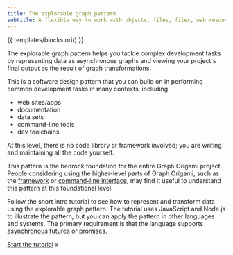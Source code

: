 ```yaml
---
title: The explorable graph pattern
subtitle: A flexible way to work with objects, files, files, web resources, and more
---
```


{{ templates/blocks.ori() }}

The explorable graph pattern helps you tackle complex development tasks by representing data as asynchronous graphs and viewing your project's final output as the result of graph transformations.

This is a software design pattern that you can build on in performing common development tasks in many contexts, including:

- web sites/apps
- documentation
- data sets
- command-line tools
- dev toolchains

At this level, there is no code library or framework involved; you are writing and maintaining all the code yourself.

This pattern is the bedrock foundation for the entire Graph Origami project. People considering using the higher-level parts of Graph Origami, such as the [framework](/framework) or [command-line interface](/cli), may find it useful to understand this pattern at this foundational level.

Follow the short intro tutorial to see how to represent and transform data using the explorable graph pattern. The tutorial uses JavaScript and Node.js to illustrate the pattern, but you can apply the pattern in other languages and systems. The primary requirement is that the language supports [asynchronous futures or promises](https://en.wikipedia.org/wiki/Futures_and_promises).

[Start the tutorial](intro1.html) »
